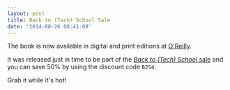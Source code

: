 ```yaml
---
layout: post
title: Back to (Tech) School Sale
date: '2014-08-26 08:41:09'
---
```


The book is now available in digital and print editions at [O'Reilly][oreilly].

It was released just in time to be part of the [_Back to (Tech) School_ sale](http://oreil.ly/YKHM9w) and you can save 50% by using the discount code `B2S4`.

Grab it while it's hot!

[oreilly]: http://shop.oreilly.com/product/0636920032366.do
[thrush]: http://en.wikipedia.org/wiki/Song_thrush
